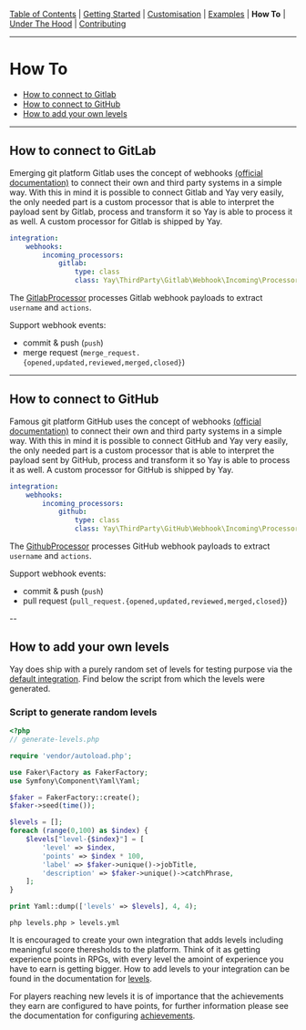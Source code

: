 [Table of Contents](README.md) | [Getting Started](getting-started.md) | [Customisation](customisation.md) | [Examples](examples.md) | **How To** | [Under The Hood](under-the-hood.md) | [Contributing](contributing.md)

---

# How To

* [How to connect to Gitlab](how-to.md#how-to-connect-to-gitlab)
* [How to connect to GitHub](how-to.md#how-to-connect-to-github)
* [How to add your own levels](how-to.md#how-to-add-your-own-levels)

---

## How to connect to GitLab

Emerging git platform Gitlab uses the concept of webhooks [(official documentation)](https://docs.gitlab.com/ce/user/project/integrations/webhooks.html) to connect their own and third party systems in a simple way. With this in mind it is possible to connect Gitlab and Yay very easily, the only needed part is a custom processor that is able to interpret the payload sent by Gitlab, process and transform it so Yay is able to process it as well. A custom processor for Gitlab is shipped by Yay.

```yml
integration:
    webhooks:
        incoming_processors:
            gitlab:
                type: class
                class: Yay\ThirdParty\Gitlab\Webhook\Incoming\Processor\GitlabProcessor
```

The [GitlabProcessor](../../src/ThirdParty/Gitlab/Webhook/Incoming/Processor/GitlabProcessor.php) processes Gitlab webhook payloads to extract `username` and `actions`.

Support webhook events:
- commit & push (`push`)
- merge request (`merge_request.{opened,updated,reviewed,merged,closed}`)

---

## How to connect to GitHub

Famous git platform GitHub uses the concept of webhooks [(official documentation)](https://developer.github.com/webhooks/) to connect their own and third party systems in a simple way. With this in mind it is possible to connect GitHub and Yay very easily, the only needed part is a custom processor that is able to interpret the payload sent by GitHub, process and transform it so Yay is able to process it as well.  A custom processor for GitHub is shipped by Yay.

```yml
integration:
    webhooks:
        incoming_processors:
            github:
                type: class
                class: Yay\ThirdParty\GitHub\Webhook\Incoming\Processor\GitHubProcessor
```

The [GithubProcessor](../../src/ThirdParty/Github/Webhook/Incoming/Processor/GithubProcessor.php) processes GitHub webhook payloads to extract `username` and `actions`.

Support webhook events:
- commit & push (`push`)
- pull request (`pull_request.{opened,updated,reviewed,merged,closed}`)

-- 

## How to add your own levels

Yay does ship with a purely random set of levels for testing purpose via the [default integration](../integration/default.yml). Find below the script from which the levels were generated.

### Script to generate random levels
```php
<?php
// generate-levels.php

require 'vendor/autoload.php';

use Faker\Factory as FakerFactory;
use Symfony\Component\Yaml\Yaml;

$faker = FakerFactory::create();
$faker->seed(time());

$levels = [];
foreach (range(0,100) as $index) {
    $levels["level-{$index}"] = [
        'level' => $index,
        'points' => $index * 100,
        'label' => $faker->unique()->jobTitle,
        'description' => $faker->unique()->catchPhrase,
    ];
}

print Yaml::dump(['levels' => $levels], 4, 4);
```

```console
php levels.php > levels.yml
```

It is encouraged to create your own integration that adds levels including meaningful score theresholds to the platform. Think of it as getting experience points in RPGs, with every level the amoint of experience you have to earn is getting bigger. How to add levels to your integration can be found in the documentation for [levels](customization.md#levels).

For players reaching new levels it is of importance that the achievements they earn are configured to have points, for further information please see the documentation for configuring [achievements](customization.md#achievements).